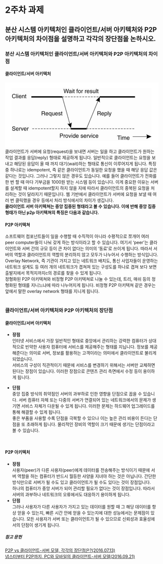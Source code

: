 # 2주차 과제
## 분산 시스템 아키텍처인 클라이언트/서버 아키텍처와 P2P 아키텍처의 차이점을 설명하고 각각의 장단점을 논하시오.

### 분산 시스템 아키텍처인 클라이언트/서버 아키텍처와 P2P 아키텍처의 차이점
#### 클라이언트/서버 아키텍처
![](images/1.png)
클라이언트가 서버에 요청(request)을 보내면 서버는 일을 하고 클라이언트가 원하는 작업 결과를 응답(reply) 형태로 제공하게 됩니다. 일반적으로 클라이언트는 요청을 보내고 해당된 응답이 올 때 까지 대기(wait)하는 형태로 통신이 이루어지게 됩니다. 특징 중 하나로는 idempotent, 즉 같은 클라이언트가 동일한 요청을 했을 때 해당 응답 값은 같다는 것입니다. 그러나 그렇지 않은 경우도 있습니다. 예를 들어 클라이언트가 전화를 한 번 할 때 마다 기부금을 1000원 받는 시스템 등이 있습니다. 이게 중요한 이유는 서버를 설계할 때 idempotent할지 하지 않을 지에 따라서 클라이언트의 중복된 요청을 처리하는 것이 달라지기 때문입니다. 웹 기반에서 클라이언트가 서버에 요청을 보낼 때 여러 번 클릭했을 경우 등에서 처리 방식에서의 차이가 생깁니다.  <br>
**클라이언트 서버 아키텍쳐는 중앙 집중된 형태라고 볼 수 있습니다. 이에 반해 중앙 집중 형태가 아닌 p2p 아키텍쳐의 특징은 다음과 같습니다.**

#### P2P 아키텍쳐
소프트웨어 컴포넌트들이 일을 수행할 때 수직적이 아니라 수평적으로 쪼개어 여러 peer computer들이 나눠 갖게 하는 방식이라고 할 수 있습니다. 여기서 ‘peer’는 클라이언트와 서버 간의 규모 등이 큰 차이 없다는 의미의 ‘동료’로 쓰이게 됩니다. 따라서 서버의 역할과 클라이언트의 역할의 분리하지 않고 모두가 나누어서 수행하는 방식입니다. Overlay Network, 즉 기관이 가지고 있는 네트워크 배치도, 통신 사업자들이 운영하는 네트워크 설계도 등 여러 개의 네트워크가 겹쳐져 있는 구성도를 하나로 겹쳐 보다 보면 출발지에서 목적지까지c의 경로를 찾을 수 있게 됩니다. <br>
 정형화된 P2P 아키텍쳐와 비정형 P2P 아키텍쳐로 나눌 수 있는데, 트리, 매쉬 등의 정형화된 형태를 지니느냐에 따라 나누어지게 됩니다. 비정형 P2P 아키텍쳐 같은 경우는 앞에서 말한 overlay network 형태를 지니게 됩니다.  <br>
 

### 클라이언트/서버 아키텍처와 P2P 아키텍처의 장단점
#### 클라이언트/서버 아키텍처
-	**장점** <br>
인터넷 서비스에서 가장 일반적인 형태로 중앙에서 관리하는 강력한 컴퓨터가 상대적으로 빈약한 사용자 컴퓨터에 서비스를 제공해주는 형태를 지닙니다. 정보를 제공해준다는 의미로 서버, 정보를 활용하는 고객이라는 의미에서 클라이언트로 불리게 되었습니다.<br>
서비스의 구성이 직관적이기 때문에 서비스를 변경하기 위해서는 서버만 교체하면 된다는 장점이 있습니다. 이러한 장점으로 콘텐츠 관리 측면에서 수정 등이 용이하게 됩니다.<br>

-	**단점** <br>
중앙 집중 방식의 취약점인 서버의 과부하로 인한 영향을 단점으로 꼽을 수 있습니다. 서버 컴퓨터 자체 또는 다중의 서버가 연결되어 있는 네트워크에서의 문제가 생기면 서비스 자체가 다운될 수 있게 됩니다. 이러한 문제는 하드웨어 업그레이드를 통해 해결할 수 있게 됩니다. <br>
좋은 부품을 사용할 수록 단점을 극복할 수 있으나 이는 높은 관리 비용이 든다는 단점을 또 초래하게 됩니다. 물리적인 장비의 역할이 크기 때문에 생기는 단점이라고 볼 수 있습니다. <br>
<p></p><br>

#### P2P 아키텍처
-	**장점** <br>
사용자(peer)가 다른 사용자(peer)에게 데이터를 전송해주는 방식이기 때문에 서버 역할을 하는 컴퓨터가 반드시 월등한 사양을 지녀야 하는 것은 아닙니다. 간단한 방식만으로 서버가 될 수도 있고 클라이언트가 될 수도 있다는 것이 장점입니다.<br>
 하나의 컴퓨터가 중앙 서버가 되어 관리할 필요가 없다는 것이 장점입니다. 따라서 서버의 과부하나 네트워크의 오류에서도 대응하기 용이하게 됩니다.<br>
-	**단점**<br>
그러나 사용자가 다른 사용자가 가지고 있는 데이터를 원할 때 그 해당 데이터를 항상 얻을 수 있는지, 빠른 시간 안에 얻을 수 있는지에 대한 성능에서는 문제점이 있습니다. 모든 사용자가 서버 또는 클라이언트가 될 수 있으므로 신뢰성과 효율성에서의 단점이 생기게 됩니다.<br>

<p></p> 

##### 참고 문헌
[P2P vs 클라이언트-서버 모델, 각각의 장단점은?(2016.07.13)](http://www.inven.co.kr/webzine/news/?news=160006)<br>
[냅스터부터 P2P까지, PC와 모바일의 클라이언트-서버 모델(2016.09.21)](http://www.inven.co.kr/webzine/news/?news=164068)

